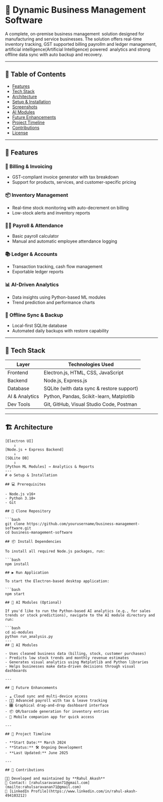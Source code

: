 # 🧾 Dynamic Business Management Software

A complete, on-premise business management solution designed for manufacturing and service businesses. The solution offers real-time inventory tracking, GST supported billing payrollm and ledger management, artificial intelligence(Artificial Intelligence) powered analytics and strong offline data sync with auto backup and recovery.

---

## 📌 Table of Contents

- [Features](#-features)
- [Tech Stack](#-tech-stack)
- [Architecture](#-architecture)
- [Setup & Installation](#-setup--installation)
- [Screenshots](#-screenshots)
- [AI Modules](#-ai-modules)
- [Future Enhancements](#-future-enhancements)
- [Project Timeline](#-project-timeline)
- [Contributions](#-contributions)
- [License](#-license)

---

## 🔧 Features

### 🧾 Billing & Invoicing
- GST-compliant invoice generator with tax breakdown
- Support for products, services, and customer-specific pricing

### 📦 Inventory Management
- Real-time stock monitoring with auto-decrement on billing
- Low-stock alerts and inventory reports

### 🧑‍💼 Payroll & Attendance
- Basic payroll calculator
- Manual and automatic employee attendance logging

### 📚 Ledger & Accounts
- Transaction tracking, cash flow management
- Exportable ledger reports

### 📊 AI-Driven Analytics
- Data insights using Python-based ML modules
- Trend prediction and performance charts

### 🔄 Offline Sync & Backup
- Local-first SQLite database
- Automated daily backups with restore capability

---

## 🧰 Tech Stack

| Layer         | Technologies Used                                           |
|---------------|-------------------------------------------------------------|
| Frontend      | Electron.js, HTML, CSS, JavaScript                          |
| Backend       | Node.js, Express.js                                         |
| Database      | SQLite (with data sync & restore support)                   |
| AI & Analytics| Python, Pandas, Scikit-learn, Matplotlib                    |
| Dev Tools     | Git, GitHub, Visual Studio Code, Postman                    |

---

## 🏗 Architecture

```text
[Electron UI]
    ↓
[Node.js + Express Backend]
    ↓
[SQLite DB]
    ↓
[Python ML Modules] → Analytics & Reports
---
# ⚙️ Setup & Installation

## 💻 Prerequisites

- Node.js v16+
- Python 3.10+
- Git

## 🔽 Clone Repository

```bash
git clone https://github.com/yourusername/business-management-software.git
cd business-management-software

## 📦 Install Dependencies

To install all required Node.js packages, run:

```bash
npm install

## ▶️ Run Application

To start the Electron-based desktop application:

```bash
npm start

## 🧠 AI Modules (Optional)

If you'd like to run the Python-based AI analytics (e.g., for sales trends or stock predictions), navigate to the AI module directory and run:

```bash
cd ai-modules
python run_analysis.py
---
## 🧠 AI Modules

- Uses cleaned business data (billing, stock, customer purchases)
- Predicts low stock trends and monthly revenue estimates
- Generates visual analytics using Matplotlib and Python libraries
- Helps businesses make data-driven decisions through visual dashboards

---

## 🚧 Future Enhancements

- ☁️ Cloud sync and multi-device access
- 🧑‍💼 Advanced payroll with tax & leave tracking
- 🎛️ Graphical drag-and-drop dashboard interface
- 📦 QR/barcode generation for inventory entries
- 📲 Mobile companion app for quick access

---

## 📅 Project Timeline

- **Start Date:** March 2024  
- **Status:** 🛠 Ongoing Development  
- **Last Updated:** June 2025

---

## 👤 Contributions

👨‍💻 Developed and maintained by **Rahul Akash**  
📧 Contact: [rahulsaravanan71@gmail.com](mailto:rahulsaravanan71@gmail.com)  
🔗 [LinkedIn Profile](https://www.linkedin.com/in/rahul-akash-494103212)
